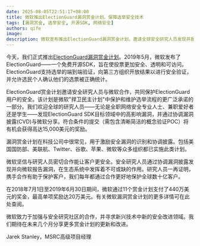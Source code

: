 ```yaml
---
date: 2025-08-05T22:51:17+08:00
title: 微软推出ElectionGuard漏洞赏金计划，保障选举安全技术
tags: [漏洞赏金, 选举安全, 开源SDK, 网络安全]
authors: qife
image: 
description: 微软宣布推出ElectionGuard漏洞赏金计划，邀请全球安全研究人员发现并报告ElectionGuard SDK中的高影响漏洞，最高奖金达1.5万美元，以增强选举技术的安全性和透明度。
---
```


今天，我们正式推出[ElectionGuard漏洞赏金计划](http://www.microsoft.com/msrc/bounty-electionguard)。2019年5月，微软发布了ElectionGuard——一个免费开源SDK，旨在使投票更加安全、透明和可访问。ElectionGuard支持选举的端到端验证，向第三方组织开放结果以进行安全验证，并允许选民个人确认他们的选票被正确统计。

ElectionGuard赏金计划邀请安全研究人员与微软合作，共同保护ElectionGuard用户的安全。该计划是微软"捍卫民主计划"中保护和维护选举流程的更广泛承诺的一部分。我们欢迎全球的研究人员——无论是全职网络安全专业人士、兼职爱好者还是学生——发现ElectionGuard SDK目标领域中的高影响漏洞，并通过协调漏洞披露(CVD)与微软分享。符合条件的提交（需包含清晰简洁的概念验证POC）将有机会获得高达15,000美元的奖励。

漏洞赏金计划在科技公司中很常见，用于激励安全漏洞的识别和协调披露。包括美国国防部、美联航、Twitter、谷歌、苹果、微软等众多组织都已实施此类计划。

微软坚信与研究人员密切合作能让客户更安全。安全研究人员通过协调漏洞披露发现并向微软报告漏洞，在生态系统中发挥着不可或缺的作用。研究人员一再证明，携手合作有助于保护客户，我们每年都通过合作更好地保护全球数十亿客户。

在2018年7月1日至2019年6月30日期间，微软通过11个赏金计划支付了440万美元的奖金，最高单项奖励达20万美元。有关微软漏洞赏金计划的更多详情可在此处查阅。

微软致力于加强与安全研究社区的合作，并寻求新兴技术中新的安全改进领域。我们期待在未来几个月分享更多赏金计划的更新和改进。

Jarek Stanley，MSRC高级项目经理
